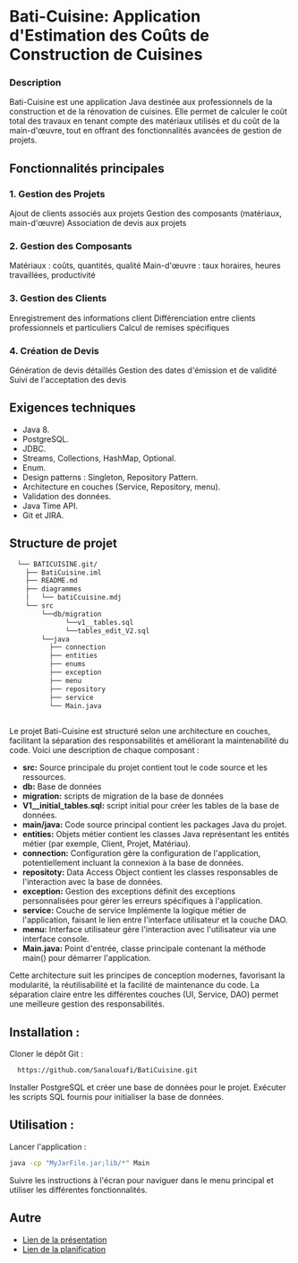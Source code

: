 # Bati-Cuisine: Application d'Estimation des Coûts de Construction de Cuisines
### Description
Bati-Cuisine est une application Java destinée aux professionnels de la construction et de la rénovation de cuisines. Elle permet de calculer le coût total des travaux en tenant compte des matériaux utilisés et du coût de la main-d'œuvre, tout en offrant des fonctionnalités avancées de gestion de projets.

## Fonctionnalités principales

### 1. Gestion des Projets

Ajout de clients associés aux projets
Gestion des composants (matériaux, main-d'œuvre)
Association de devis aux projets


### 2. Gestion des Composants

Matériaux : coûts, quantités, qualité
Main-d'œuvre : taux horaires, heures travaillées, productivité


### 3. Gestion des Clients

Enregistrement des informations client
Différenciation entre clients professionnels et particuliers
Calcul de remises spécifiques


### 4. Création de Devis

Génération de devis détaillés
Gestion des dates d'émission et de validité
Suivi de l'acceptation des devis

## Exigences techniques

- Java 8.
- PostgreSQL.
- JDBC.
- Streams, Collections, HashMap, Optional.
- Enum.
- Design patterns : Singleton, Repository Pattern.
- Architecture en couches (Service, Repository, menu).
- Validation des données.
- Java Time API.
- Git et JIRA.
  
## Structure de projet
```bash
  └── BATICUISINE.git/
    ├── BatiCuisine.iml
    ├── README.md
    ├── diagrammes
    │   └── batiCcuisine.mdj
    └── src
        └──db/migration
              └──v1__tables.sql
              └──tables_edit_V2.sql
        └──java  
          ├── connection
          ├── entities
          ├── enums
          ├── exception
          ├── menu
          ├── repository
          ├── service
          └── Main.java
        
```
Le projet Bati-Cuisine est structuré selon une architecture en couches, facilitant la séparation des responsabilités et améliorant la maintenabilité du code. Voici une description de chaque composant :

- **src:** Source principale du projet contient tout le code source et les ressources.
- **db:** Base de données
- **migration:** scripts de migration de la base de données
- **V1__initial_tables.sql:** script initial pour créer les tables de la base de données.
- **main/java:** Code source principal contient les packages Java du projet.
- **entities:** Objets métier contient les classes Java représentant les entités métier (par exemple, Client, Projet, Matériau).
- **connection:** Configuration gère la configuration de l'application, potentiellement incluant la connexion à la base de données.
- **repositoty:** Data Access Object contient les classes responsables de l'interaction avec la base de données.
- **exception:** Gestion des exceptions définit des exceptions personnalisées pour gérer les erreurs spécifiques à l'application.
- **service:** Couche de service Implémente la logique métier de l'application, faisant le lien entre l'interface utilisateur et la couche DAO.
- **menu:** Interface utilisateur gère l'interaction avec l'utilisateur via une interface console.
- **Main.java:** Point d'entrée, classe principale contenant la méthode main() pour démarrer l'application.

Cette architecture suit les principes de conception modernes, favorisant la modularité, la réutilisabilité et la facilité de maintenance du code. La séparation claire entre les différentes couches (UI, Service, DAO) permet une meilleure gestion des responsabilités.
## Installation : 
Cloner le dépôt Git :
```bash
  https://github.com/Sanalouafi/BatiCuisine.git
```
Installer PostgreSQL et créer une base de données pour le projet.
Exécuter les scripts SQL fournis pour initialiser la base de données.

## Utilisation : 
Lancer l'application :
```bash
java -cp "MyJarFile.jar;lib/*" Main
```
Suivre les instructions à l'écran pour naviguer dans le menu principal et utiliser les différentes fonctionnalités.

## Autre

- [Lien de la présentation ](https://www.canva.com/design/DAF-9AMSm3Y/mzoNZmva58xvp6gdIylvfQ/edit?utm_content=DAF-9AMSm3Y&utm_campaign=designshare&utm_medium=link2&utm_source=sharebutton)
- [Lien de la planification ](https://sanalouafi2003.atlassian.net/jira/software/projects/SCRUM/boards/1?atlOrigin=eyJpIjoiMGM5NGNhMTJmZGIxNDQ3ZGJhNTcxNDE5NTczZTYzMDkiLCJwIjoiaiJ9)
